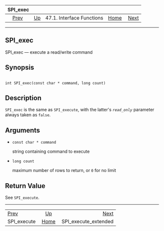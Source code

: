 <!--?xml version="1.0" encoding="UTF-8" standalone="no"?-->

|                  SPI\_exec                  |                                                      |                           |                                                       |                                                               |
| :-----------------------------------------: | :--------------------------------------------------- | :-----------------------: | ----------------------------------------------------: | ------------------------------------------------------------: |
| [Prev](spi-spi-execute.html "SPI_execute")  | [Up](spi-interface.html "47.1. Interface Functions") | 47.1. Interface Functions | [Home](index.html "PostgreSQL 17devel Documentation") |  [Next](spi-spi-execute-extended.html "SPI_execute_extended") |

***

## SPI\_exec

SPI\_exec — execute a read/write command

## Synopsis

```

int SPI_exec(const char * command, long count)
```

## Description

`SPI_exec` is the same as `SPI_execute`, with the latter's *`read_only`* parameter always taken as `false`.

## Arguments

* `const char * command`

    string containing command to execute

* `long count`

    maximum number of rows to return, or `0` for no limit

## Return Value

See `SPI_execute`.

***

|                                             |                                                       |                                                               |
| :------------------------------------------ | :---------------------------------------------------: | ------------------------------------------------------------: |
| [Prev](spi-spi-execute.html "SPI_execute")  |  [Up](spi-interface.html "47.1. Interface Functions") |  [Next](spi-spi-execute-extended.html "SPI_execute_extended") |
| SPI\_execute                                | [Home](index.html "PostgreSQL 17devel Documentation") |                                        SPI\_execute\_extended |
